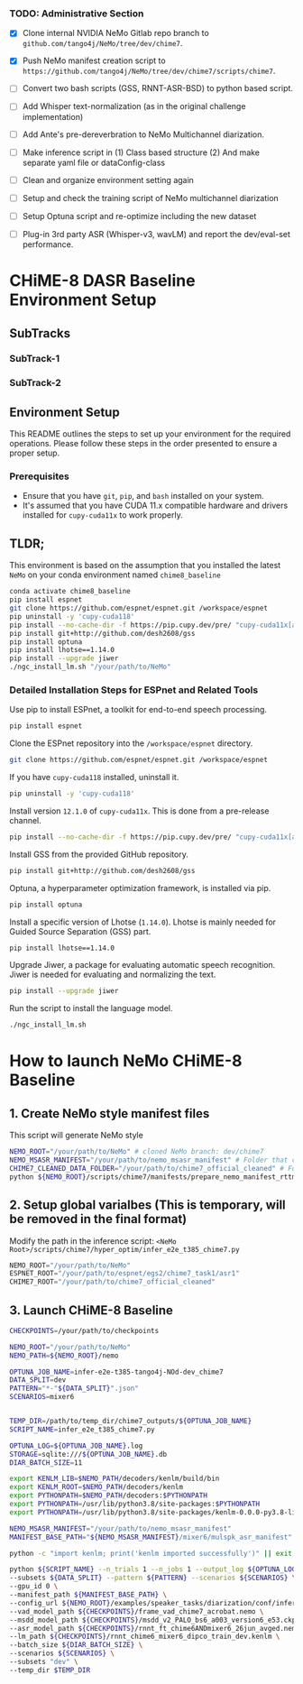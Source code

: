 
### TODO: Administrative Section

- [x] Clone internal NVIDIA NeMo Gitlab repo branch to `github.com/tango4j/NeMo/tree/dev/chime7`.  

- [x] Push NeMo manifest creation script to `https://github.com/tango4j/NeMo/tree/dev/chime7/scripts/chime7`.  

- [ ] Convert two bash scripts (GSS, RNNT-ASR-BSD) to python based script.  

- [ ] Add Whisper text-normalization (as in the original challenge implementation)

- [ ] Add Ante's pre-dereverbration to NeMo Multichannel diarization.

- [ ] Make inference script in (1) Class based structure (2) And make separate yaml file or dataConfig-class

- [ ] Clean and organize environment setting again 

- [ ] Setup and check the training script of NeMo multichannel diarization

- [ ] Setup Optuna script and re-optimize including the new dataset

- [ ] Plug-in 3rd party ASR (Whisper-v3, wavLM) and report the dev/eval-set performance.

# CHiME-8 DASR Baseline Environment Setup

## SubTracks

### SubTrack-1
### SubTrack-2


## Environment Setup

This README outlines the steps to set up your environment for the required operations. Please follow these steps in the order presented to ensure a proper setup.

### Prerequisites

- Ensure that you have `git`, `pip`, and `bash` installed on your system.
- It's assumed that you have CUDA 11.x compatible hardware and drivers installed for `cupy-cuda11x` to work properly.

## TLDR; 

This environment is based on the assumption that you installed the latest `NeMo` on your conda environment named `chime8_baseline`

```bash
conda activate chime8_baseline
pip install espnet
git clone https://github.com/espnet/espnet.git /workspace/espnet
pip uninstall -y 'cupy-cuda118'
pip install --no-cache-dir -f https://pip.cupy.dev/pre/ "cupy-cuda11x[all]==12.1.0"
pip install git+http://github.com/desh2608/gss
pip install optuna
pip install lhotse==1.14.0
pip install --upgrade jiwer
./ngc_install_lm.sh "/your/path/to/NeMo"
```

### Detailed Installation Steps for ESPnet and Related Tools

Use pip to install ESPnet, a toolkit for end-to-end speech processing.

```bash
pip install espnet
```

Clone the ESPnet repository into the `/workspace/espnet` directory.

```bash
git clone https://github.com/espnet/espnet.git /workspace/espnet
```

If you have `cupy-cuda118` installed, uninstall it.

```bash
pip uninstall -y 'cupy-cuda118'
```

Install version `12.1.0` of `cupy-cuda11x`. This is done from a pre-release channel.

```bash
pip install --no-cache-dir -f https://pip.cupy.dev/pre/ "cupy-cuda11x[all]==12.1.0"
```

Install GSS from the provided GitHub repository.

```bash
pip install git+http://github.com/desh2608/gss
```

Optuna, a hyperparameter optimization framework, is installed via pip.

```bash
pip install optuna
```

Install a specific version of Lhotse (`1.14.0`).
Lhotse is mainly needed for Guided Source Separation (GSS) part.

```bash
pip install lhotse==1.14.0
```

Upgrade Jiwer, a package for evaluating automatic speech recognition.
Jiwer is needed for evaluating and normalizing the text.

```bash
pip install --upgrade jiwer
```

Run the script to install the language model.

```bash
./ngc_install_lm.sh
```

# How to launch NeMo CHiME-8 Baseline

## 1. Create NeMo style manifest files

This script will generate NeMo style 

```bash
NEMO_ROOT="/your/path/to/NeMo" # cloned NeMo branch: dev/chime7
NEMO_MSASR_MANIFEST="/your/path/to/nemo_msasr_manifest" # Folder that contains nemo manifest .json files
CHIME7_CLEANED_DATA_FOLDER="/your/path/to/chime7_official_cleaned" # Folder that contains sub-folders named: chime6, dipco, mixer6
python ${NEMO_ROOT}/scripts/chime7/manifests/prepare_nemo_manifest_rttm_ctm_for_infer.py --data-dir ${CHIME7_CLEANED_DATA_FOLDER} --subset ${DATA_SPLIT} --output-dir ${NEMO_MSASR_MANIFEST} \
```

## 2. Setup global varialbes (This is temporary, will be removed in the final format)

Modify the path in the inference script: `<NeMo Root>/scripts/chime7/hyper_optim/infer_e2e_t385_chime7.py`

```python
NEMO_ROOT="/your/path/to/NeMo" 
ESPNET_ROOT="/your/path/to/espnet/egs2/chime7_task1/asr1"
CHIME7_ROOT="/your/path/to/chime7_official_cleaned" 
```


## 3. Launch CHiME-8 Baseline 

```bash
CHECKPOINTS=/your/path/to/checkpoints

NEMO_ROOT="/your/path/to/NeMo"
NEMO_PATH=${NEMO_ROOT}/nemo

OPTUNA_JOB_NAME=infer-e2e-t385-tango4j-NOd-dev_chime7
DATA_SPLIT=dev
PATTERN="*-"${DATA_SPLIT}".json"
SCENARIOS=mixer6


TEMP_DIR=/path/to/temp_dir/chime7_outputs/${OPTUNA_JOB_NAME}  
SCRIPT_NAME=infer_e2e_t385_chime7.py

OPTUNA_LOG=${OPTUNA_JOB_NAME}.log
STORAGE=sqlite:///${OPTUNA_JOB_NAME}.db
DIAR_BATCH_SIZE=11

export KENLM_LIB=$NEMO_PATH/decoders/kenlm/build/bin
export KENLM_ROOT=$NEMO_PATH/decoders/kenlm
export PYTHONPATH=$NEMO_PATH/decoders:$PYTHONPATH
export PYTHONPATH=/usr/lib/python3.8/site-packages:$PYTHONPATH
export PYTHONPATH=/usr/lib/python3.8/site-packages/kenlm-0.0.0-py3.8-linux-x86_64.egg:$PYTHONPATH

NEMO_MSASR_MANIFEST="/your/path/to/nemo_msasr_manifest"
MANIFEST_BASE_PATH="${NEMO_MSASR_MANIFEST}/mixer6/mulspk_asr_manifest"

python -c "import kenlm; print('kenlm imported successfully')" || exit 1

python ${SCRIPT_NAME} --n_trials 1 --n_jobs 1 --output_log ${OPTUNA_LOG} --storage ${STORAGE} --output_dir ./speaker_outputs_v3 \
--subsets ${DATA_SPLIT} --pattern ${PATTERN} --scenarios ${SCENARIOS} \
--gpu_id 0 \
--manifest_path ${MANIFEST_BASE_PATH} \
--config_url ${NEMO_ROOT}/examples/speaker_tasks/diarization/conf/inference/diar_infer_msdd_v2.yaml \
--vad_model_path ${CHECKPOINTS}/frame_vad_chime7_acrobat.nemo \
--msdd_model_path ${CHECKPOINTS}/msdd_v2_PALO_bs6_a003_version6_e53.ckpt \
--asr_model_path ${CHECKPOINTS}/rnnt_ft_chime6ANDmixer6_26jun_avged.nemo \
--lm_path ${CHECKPOINTS}/rnnt_chime6_mixer6_dipco_train_dev.kenlm \
--batch_size ${DIAR_BATCH_SIZE} \
--scenarios ${SCENARIOS} \
--subsets "dev" \
--temp_dir $TEMP_DIR
```